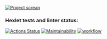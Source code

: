[![Project screan](https://i.ibb.co/N6t3BnJ/6478cc27bbd4a1340379e0c1.png)](https://portfolio.am-projects.ru/chat/)

### Hexlet tests and linter status:
[![Actions Status](https://github.com/hakon22/frontend-project-12/workflows/hexlet-check/badge.svg)](https://github.com/hakon22/frontend-project-12/actions)
[![Maintainability](https://api.codeclimate.com/v1/badges/669047f4212497943c9f/maintainability)](https://codeclimate.com/github/hakon22/frontend-project-12/maintainability)
[![workflow](https://github.com/hakon22/frontend-project-12/actions/workflows/node.js.yml/badge.svg)](https://github.com/hakon22/frontend-project-12/actions)